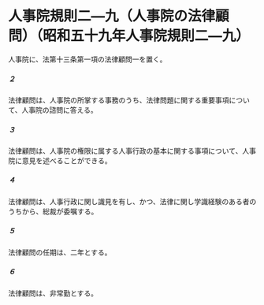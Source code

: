 # 人事院規則二―九（人事院の法律顧問）（昭和五十九年人事院規則二―九）
人事院に、法第十三条第一項の法律顧問一を置く。
##### ２
法律顧問は、人事院の所掌する事務のうち、法律問題に関する重要事項について、人事院の諮問に答える。
##### ３
法律顧問は、人事院の権限に属する人事行政の基本に関する事項について、人事院に意見を述べることができる。
##### ４
法律顧問は、人事行政に関し識見を有し、かつ、法律に関し学識経験のある者のうちから、総裁が委嘱する。
##### ５
法律顧問の任期は、二年とする。
##### ６
法律顧問は、非常勤とする。
